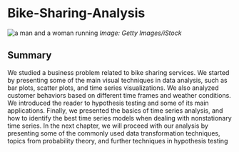 # **Bike-Sharing-Analysis**

![a man and a woman running](https://t3.ftcdn.net/jpg/03/08/19/56/360_F_308195667_lZx6Y7u42bbj1ixy8UtIki3rnooI900k.jpg)
*Image: Getty Images/iStock*

## Summary 

We studied a business problem related to bike sharing services. We
started by presenting some of the main visual techniques in data analysis, such as
bar plots, scatter plots, and time series visualizations. We also analyzed customer
behaviors based on different time frames and weather conditions. We introduced the
reader to hypothesis testing and some of its main applications. Finally, we presented
the basics of time series analysis, and how to identify the best time series models
when dealing with nonstationary time series.
In the next chapter, we will proceed with our analysis by presenting some of the
commonly used data transformation techniques, topics from probability theory, and
further techniques in hypothesis testing
